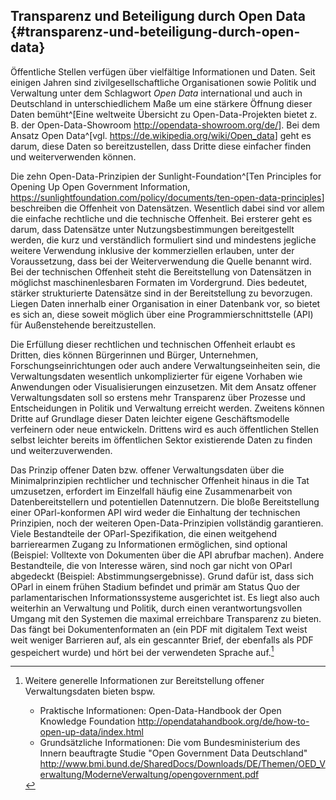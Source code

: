 ## Transparenz und Beteiligung durch Open Data {#transparenz-und-beteiligung-durch-open-data}

Öffentliche Stellen verfügen über vielfältige Informationen und Daten. Seit einigen
Jahren sind zivilgesellschaftliche Organisationen sowie Politik und Verwaltung unter
dem Schlagwort *Open Data* international und auch in Deutschland in unterschiedlichem
Maße um eine stärkere Öffnung dieser Daten bemüht^[Eine weltweite Übersicht zu
Open-Data-Projekten bietet z. B. der Open-Data-Showroom <http://opendata-showroom.org/de/>].
Bei dem Ansatz Open Data^[vgl. <https://de.wikipedia.org/wiki/Open_data>] geht es
darum, diese Daten so bereitzustellen, dass Dritte diese einfacher finden und
weiterverwenden können.

Die zehn Open-Data-Prinzipien der Sunlight-Foundation^[Ten
Principles for Opening Up Open Government Information,
<https://sunlightfoundation.com/policy/documents/ten-open-data-principles>] beschreiben
die Offenheit von Datensätzen. Wesentlich dabei sind vor allem die einfache rechtliche
und die technische Offenheit. Bei ersterer geht es darum, dass Datensätze unter
Nutzungsbestimmungen bereitgestellt werden, die kurz und verständlich formuliert
sind und mindestens jegliche weitere Verwendung inklusive der kommerziellen erlauben,
unter der Voraussetzung, dass bei der Weiterverwendung die Quelle benannt wird. Bei
der technischen Offenheit steht die Bereitstellung von Datensätzen in möglichst
maschinenlesbaren Formaten im Vordergrund. Dies bedeutet, stärker strukturierte
Datensätze sind in der Bereitstellung zu bevorzugen. Liegen Daten innerhalb einer
Organisation in einer Datenbank vor, so bietet es sich an, diese soweit möglich
über eine Programmierschnittstelle (API) für Außenstehende bereitzustellen.

Die Erfüllung dieser rechtlichen und technischen Offenheit erlaubt es Dritten, dies
können Bürgerinnen und Bürger, Unternehmen, Forschungseinrichtungen oder auch andere
Verwaltungseinheiten sein, die Verwaltungsdaten wesentlich unkomplizierter für eigene
Vorhaben wie Anwendungen oder Visualisierungen einzusetzen. Mit dem Ansatz offener
Verwaltungsdaten soll so erstens mehr Transparenz über Prozesse und Entscheidungen
in Politik und Verwaltung erreicht werden. Zweitens können Dritte auf Grundlage dieser
Daten leichter eigene Geschäftsmodelle verfeinern oder neue entwickeln. Drittens wird
es auch öffentlichen Stellen selbst leichter bereits im öffentlichen Sektor existierende
Daten zu finden und weiterzuverwenden.

Das Prinzip offener Daten bzw. offener Verwaltungsdaten über die Minimalprinzipien
rechtlicher und technischer Offenheit hinaus in die Tat umzusetzen, erfordert
im Einzelfall häufig eine Zusammenarbeit von Datenbereitstellern und potentiellen
Datennutzern. Die bloße Bereitstellung einer OParl-konformen API wird weder die
Einhaltung der technischen Prinzipien, noch der weiteren Open-Data-Prinzipien vollständig
garantieren. Viele Bestandteile der OParl-Spezifikation, die einen weitgehend
barrierearmen Zugang zu Informationen ermöglichen, sind optional (Beispiel: Volltexte
von Dokumenten über die API abrufbar machen). Andere Bestandteile, die von Interesse
wären, sind noch gar nicht von OParl abgedeckt (Beispiel: Abstimmungsergebnisse). Grund
dafür ist, dass sich OParl in einem frühen Stadium befindet und primär am Status Quo der
parlamentarischen Informationssysteme ausgerichtet ist. Es liegt also auch weiterhin an
Verwaltung und Politik, durch einen verantwortungsvollen Umgang mit den Systemen die
maximal erreichbare Transparenz zu bieten. Das fängt bei Dokumentenformaten an (ein PDF
mit digitalem Text weist weit weniger Barrieren auf, als ein gescannter Brief, der
ebenfalls als PDF gespeichert wurde) und hört bei der verwendeten Sprache auf.[^1]

[^1]: Weitere generelle Informationen zur Bereitstellung offener Verwaltungsdaten bieten
bspw.

	* Praktische Informationen: Open-Data-Handbook der Open Knowledge Foundation <http://opendatahandbook.org/de/how-to-open-up-data/index.html>
	* Grundsätzliche Informationen: Die vom Bundesministerium des Innern beauftragte Studie "Open Government Data Deutschland" <http://www.bmi.bund.de/SharedDocs/Downloads/DE/Themen/OED_Verwaltung/ModerneVerwaltung/opengovernment.pdf>
